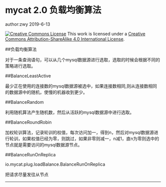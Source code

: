 # mycat 2.0 负载均衡算法

author:zwy 2019-6-13

[![Creative Commons License](https://i.creativecommons.org/l/by-sa/4.0/88x31.png)](http://creativecommons.org/licenses/by-sa/4.0/)
This work is licensed under a [Creative Commons Attribution-ShareAlike 4.0 International License](http://creativecommons.org/licenses/by-sa/4.0/).


##负载均衡算法

对于一条查询语句，可以从几个mysql数据源进行选取，选取的时候会根据不同的策略进行选取。

##BalanceLeastActive

最少正在使用的连接数的mysql数据源被选中，如果连接数相同,则从连接数相同的数据源中的随机，使慢的机器收到更少。


##BalanceRandom

利用随机算法产生随机数，然后从活跃的mysql数据源中进行选取。

##BalanceRoundRobin

加权轮训算法，记录轮训的权值，每次访问加一，得到n，然后对mysql数据源进行轮训，如果权值已经为零，则跳过，如果非零则减一，n减1，直n为零则选中的节点就是需要访问的mysql数据源节点。

##BalanceRunOnReplica

io.mycat.plug.loadBalance.BalanceRunOnReplica

把请求尽量发往从节点















------


